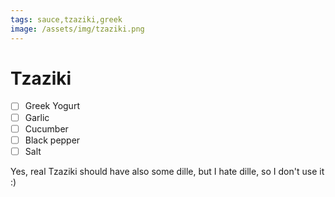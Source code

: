 ```yaml
---
tags: sauce,tzaziki,greek
image: /assets/img/tzaziki.png
---
```


# Tzaziki

- [ ] Greek Yogurt
- [ ] Garlic
- [ ] Cucumber 
- [ ] Black pepper
- [ ] Salt

Yes, real Tzaziki should have also some dille, but I hate dille, so I don't use it :)